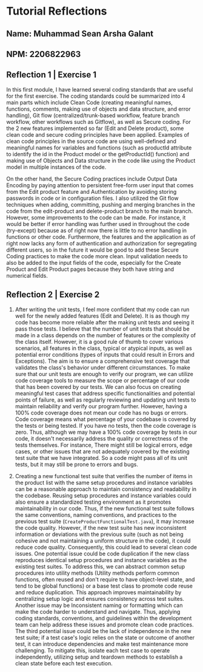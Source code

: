 # Tutorial Reflections
## Name: Muhammad Sean Arsha Galant
## NPM: 2206822963

## Reflection 1 | Exercise 1

In this first module, I have learned several coding standards that are useful for the first exercise. The coding standards could be summarized into 4 main parts which
include Clean Code (creating meaningful names, functions, comments, making use of objects and data structure, and error handling), Git flow (centralized/trunk-based workflow,
feature branch workflow, other workflows such as Gitflow), as well as Secure coding. For the 2 new features implemented so far (Edit and Delete product), some clean code and secure coding
principles have been applied. Examples of clean code principles in the source code are using well-defined and meaningful names for variables and functions (such as productId attribute to 
identify the id in the Product model or the getProductId() function) and making use of Objects and Data structure in the code like using the Product model in multiple instances of the code.

On the other hand, the Secure Coding practices include Output Data Encoding by paying attention to persistent free-form user input that comes from the Edit product feature and Authentication
by avoiding storing passwords in code or in configuration files. I also utilized the Git flow techniques when adding, committing, pushing and merging branches in the code from the edit-product
and delete-product branch to the main branch. However, some improvements to the code can be made. For instance, it would be better if error handling was further used in throughout the code (try-except) because as of right now there is little
to no error handling in functions or other code. Furthermore, the features and the application as of right now lacks any form of authentication and authorization for segregating different users, so 
in the future it would be good to add these Secure Coding practices to make the code more clean. Input validation needs to also be added to the input fields of the code, especially for the Create Product
and Edit Product pages because they both have string and numerical fields.

## Reflection 2 | Exercise 2
1. After writing the unit tests, I feel more confident that my code can run well for the newly added features (Edit and Delete). It is as though my code has become more reliable after the making unit tests 
and seeing it pass those tests. I believe that the number of unit tests that should be made in a class depends on the number of features or the complexity of the class itself. However, it is a good rule of thumb
to cover various scenarios, all features in the class, typical or atypical inputs, as well as potential error conditions (types of inputs that could result in Errors and Exceptions). The aim is to ensure a comprehensive 
test coverage that validates the class's behavior under different circumstances. To make sure that our unit tests are enough to verify our program, we can utilize code coverage tools to measure the scope or percentage of
our code that has been covered by our tests. We can also focus on creating meaningful test cases that address specific functionalities and potential points of failure, as well as regularly reviewing and updating unit tests
to maintain reliability and verify our program further. However, having a 100% code coverage does not mean our code has no bugs or errors. Code coverage means what percentage of your codebase is covered by the tests or being tested. If you have no tests, then the code coverage is zero.
Thus, although we may have a 100% code coverage by tests in our code, it doesn't necessarily address the quality or correctness of the tests themselves. For instance, There might still be logical errors, edge cases, or other issues 
that are not adequately covered by the existing test suite that we have integrated. So a code might pass all of its unit tests, but it may still be prone to errors and bugs.

2. Creating a new functional test suite that verifies the number of items in the product list with the same setup procedures and instance variables can be a reasonable approach to maintain consistency and readability in the codebase.
Reusing setup procedures and instance variables could also ensure a standardized testing environment as it promotes maintainability in our code. Thus, if the new functional test suite follows the same conventions, naming conventions, 
and practices to the previous test suite (`CreateProductFunctionalTest.java`), it may increase the code quality. However, if the new test suite has new inconsistent information or deviations with the previous suite (such as not being 
cohesive and not maintaining a uniform structure in the code), it could reduce code quality. Consequently, this could lead to several clean code issues. One potential issue could be code duplication if the new class reproduces identical setup procedures and instance variables as the existing test suites. To address this, 
we can abstract common setup procedures into utility methods (Utility methods perform common functions, often reused and don't require to have object-level state, and tend to be global functions) or a base test class to promote 
code reuse and reduce duplication. This approach improves maintainability by centralizing setup logic and ensures consistency across test suites. Another issue may be Inconsistent naming or formatting which can make the code harder to 
understand and navigate. Thus, applying coding standards, conventions, and guidelines within the development team can help address these issues and promote clean code practices. The third potential issue could be the lack of independence
in the new test suite; if a test case's logic relies on the state or outcome of another test, it can introduce dependencies and make test maintenance more challenging. To mitigate this, isolate each test case to operate independently, 
utilizing setup and teardown methods to establish a clean state before each test execution.
